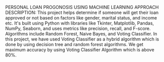 PERSONAL LOAN PROGONOSIS USING MACHINE LEARNING APPROACH   
DESCRIPTION: This project helps determine if someone will get their loan approved or not based on factors like gender, marital status, and income etc. 
It's built using Python with libraries like Tkinter, Matplotlib, Pandas, NumPy, Seaborn, and uses metrics like precision, recall, and F-score. 
Algorithms include Random Forest, Naive Bayes, and Voting Classifier.
In this project, we have used Voting Classifier as a hybrid algorithm which is done by using decision tree and random forest algorithms.
We get maximum accuracy by using Voting Classifier Algorithm which is above 80%.
